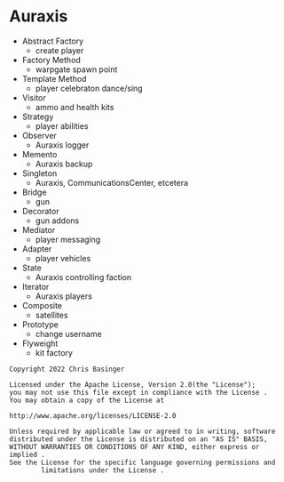 # Auraxis


- Abstract Factory 
  - create player
- Factory Method
  - warpgate spawn point
- Template Method
  - player celebraton dance/sing
- Visitor
  - ammo and health kits
- Strategy
  - player abilities
- Observer
  - Auraxis logger
- Memento
  - Auraxis backup
- Singleton
  - Auraxis, CommunicationsCenter, etcetera
- Bridge
  - gun
- Decorator
  - gun addons
- Mediator
  - player messaging
- Adapter
  - player vehicles
- State
  - Auraxis controlling faction
- Iterator
  - Auraxis players
- Composite
  - satellites
- Prototype
  - change username
- Flyweight
  - kit factory

```
Copyright 2022 Chris Basinger

Licensed under the Apache License, Version 2.0(the "License");
you may not use this file except in compliance with the License .
You may obtain a copy of the License at

http://www.apache.org/licenses/LICENSE-2.0

Unless required by applicable law or agreed to in writing, software
distributed under the License is distributed on an "AS IS" BASIS,
WITHOUT WARRANTIES OR CONDITIONS OF ANY KIND, either express or implied .
See the License for the specific language governing permissions and
        limitations under the License .
```
